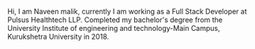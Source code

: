 Hi, I am Naveen malik, currently I am working as a Full Stack Developer at Pulsus Healthtech LLP.
Completed my bachelor's degree from the University Institute of engineering and technology-Main Campus, Kurukshetra University in 2018.
